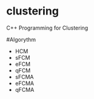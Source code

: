 # clustering
C++ Programming for Clustering

#Algorythm
 - HCM
 - sFCM
 - eFCM
 - qFCM
 - sFCMA
 - eFCMA
 - qFCMA
